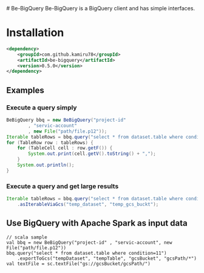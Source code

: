 <meta name="google-site-verification" content="g8QPEcv2Kbg9KDzIYDlXWwfDtr1oO7M3B_Cs0pAGjDg" />
# Be-BigQuery
Be-BigQuery is a BigQuery client and has simple interfaces.

# Installation
```xml
<dependency>
    <groupId>com.github.kamiru78</groupId>
    <artifactId>be-bigquery</artifactId>
    <version>0.5.0</version>
</dependency>
```

## Examples
### Execute a query simply
```java
BeBigQuery bbq = new BeBigQuery("project-id"
        , "servic-account"
        , new File("path/file.p12"));
Iterable tableRows = bbq.query("select * from dataset.table where condition=11").asIterable();
for (TableRow row : tableRows) {
    for (TableCell cell : row.getF()) {
        System.out.print(cell.getV().toString() + ",");
    }
    System.out.println();
}
```

### Execute a query and get large results
```java
Iterable tableRows = bbq.query("select * from dataset.table where condition=11")
    .asIterableViaGcs("temp_dataset", "temp_gcs_buckt");
```

## Use BigQuery with Apache Spark as input data
```
// scala sample
val bbq = new BeBigQuery("project-id" , "servic-account", new File("path/file.p12"))
bbq.query("select * from dataset.table where condition=11")
    .exportToGcs("tempDataset", "tempTable", "gcsBucket", "gcsPath/*")
val textFile = sc.textFile("gs://gcsBucket/gcsPath/")
```

